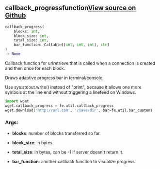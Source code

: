 ## callback_progress<span class="tag">function</span><a class="sourcelink" href=https://github.com/fastestimator/fastestimator/blob/r1.0/fastestimator/util/wget_util.py/#L110-L141>View source on Github</a>
```python
callback_progress(
	blocks: int,
	block_size: int,
	total_size: int,
	bar_function: Callable[[int, int, int], str]
)
-> None
```
Callback function for urlretrieve that is called when a connection is created and then once for each block.

Draws adaptive progress bar in terminal/console.

Use sys.stdout.write() instead of "print", because it allows one more symbols at the line end without triggering a
linefeed on Windows.

```python
import wget
wget.callback_progress = fe.util.callback_progress
wget.download('http://url.com', '/save/dir', bar=fe.util.bar_custom)
```


<h3>Args:</h3>


* **blocks**: number of blocks transferred so far.

* **block_size**: in bytes.

* **total_size**: in bytes, can be -1 if server doesn't return it.

* **bar_function**: another callback function to visualize progress.

